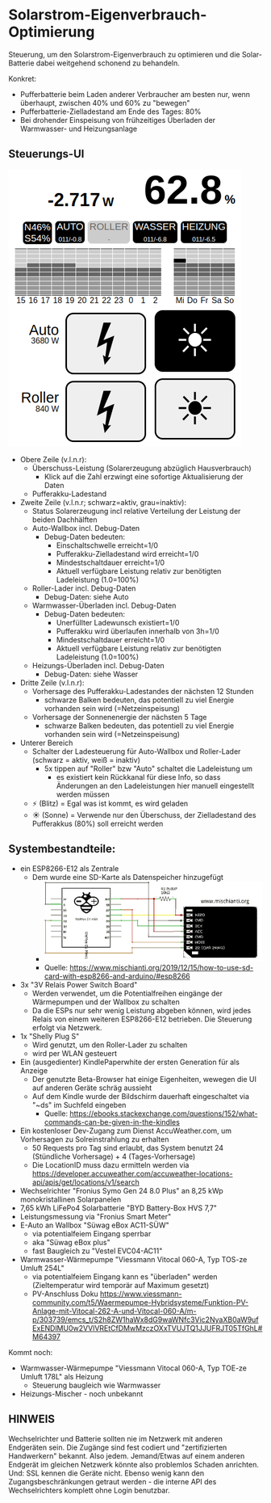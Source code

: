 # Solarstrom-Eigenverbrauch-Optimierung

Steuerung, um den Solarstrom-Eigenverbrauch zu optimieren und die Solar-Batterie dabei
weitgehend schonend zu behandeln.

Konkret:
- Pufferbatterie beim Laden anderer Verbraucher am besten nur, wenn überhaupt, zwischen 40% und 60% zu "bewegen"
- Pufferbatterie-Zielladestand am Ende des Tages: 80%
- Bei drohender Einspeisung von frühzeitiges Überladen der Warmwasser- und Heizungsanlage

## Steuerungs-UI

![Screenshot der UI](ui-screenshot.png)

- Obere Zeile (v.l.n.r):
  - Überschuss-Leistung (Solarerzeugung abzüglich Hausverbrauch)
    - Klick auf die Zahl erzwingt eine sofortige Aktualisierung der Daten
  - Pufferakku-Ladestand
- Zweite Zeile (v.l.n.r; schwarz=aktiv, grau=inaktiv):
  - Status Solarerzeugung incl relative Verteilung der Leistung der beiden Dachhälften
  - Auto-Wallbox incl. Debug-Daten
    - Debug-Daten bedeuten:
      - Einschaltschwelle erreicht=1/0
      - Pufferakku-Zielladestand wird erreicht=1/0
      - Mindestschaltdauer erreicht=1/0
      - Aktuell verfügbare Leistung relativ zur benötigten Ladeleistung (1.0=100%) 
  - Roller-Lader incl. Debug-Daten
    - Debug-Daten: siehe Auto
  - Warmwasser-Überladen incl. Debug-Daten
    - Debug-Daten bedeuten:
      - Unerfüllter Ladewunsch existiert=1/0
      - Pufferakku wird überlaufen innerhalb von 3h=1/0
      - Mindestschaltdauer erreicht=1/0
      - Aktuell verfügbare Leistung relativ zur benötigten Ladeleistung (1.0=100%) 
  - Heizungs-Überladen incl. Debug-Daten
    - Debug-Daten: siehe Wasser
- Dritte Zeile (v.l.n.r):
  - Vorhersage des Pufferakku-Ladestandes der nächsten 12 Stunden
    - schwarze Balken bedeuten, das potentiell zu viel Energie vorhanden sein wird (=Netzeinspeisung)
  - Vorhersage der Sonnenenergie der nächsten 5 Tage
    - schwarze Balken bedeuten, das potentiell zu viel Energie vorhanden sein wird (=Netzeinspeisung)
- Unterer Bereich
  - Schalter der Ladesteuerung für Auto-Wallbox und Roller-Lader (schwarz = aktiv, weiß = inaktiv)
    - 5x tippen auf "Roller" bzw "Auto" schaltet die Ladeleistung um
      - es existiert kein Rückkanal für diese Info, so dass Änderungen an den Ladeleistungen hier manuell eingestellt werden müssen
  - &#9889; (Blitz) = Egal was ist kommt, es wird geladen
  - &#9728; (Sonne) = Verwende nur den Überschuss, der Zielladestand des Pufferakkus (80%) soll erreicht werden

## Systembestandteile:
- ein ESP8266-E12 als Zentrale
  - Dem wurde eine SD-Karte als Datenspeicher hinzugefügt 
    - ![Schaltplan zum Anschluss der SD-Karte an den ESP8266-12E](sd-card-anschlussplan.png)
    - Quelle: <https://www.mischianti.org/2019/12/15/how-to-use-sd-card-with-esp8266-and-arduino/#esp8266>
- 3x "3V Relais Power Switch Board"
  - Werden verwendet, um die Potentialfreihen eingänge der Wärmepumpen und der Wallbox zu schalten
  - Da die ESPs nur sehr wenig Leistung abgeben können, wird jedes Relais von einem weiteren ESP8266-E12 betrieben. Die Steuerung erfolgt via Netzwerk.
- 1x "Shelly Plug S"
  - Wird genutzt, um den Roller-Lader zu schalten
  - wird per WLAN gesteuert
- Ein (ausgedienter) KindlePaperwhite der ersten Generation für als Anzeige
  - Der genutzte Beta-Browser hat einige Eigenheiten, wewegen die UI auf anderen Geräte schräg aussieht
  - Auf dem Kindle wurde der Bildschirm dauerhaft eingeschaltet via "~ds" im Suchfeld eingeben
    - Quelle: <https://ebooks.stackexchange.com/questions/152/what-commands-can-be-given-in-the-kindles>
- Ein kostenloser Dev-Zugang zum Dienst AccuWeather.com, um Vorhersagen zu Solreinstrahlung zu erhalten
  - 50 Requests pro Tag sind erlaubt, das System benutzt 24 (Stündliche Vorhersage) + 4 (Tages-Vorhersage)
  - Die LocationID muss dazu ermitteln werden via <https://developer.accuweather.com/accuweather-locations-api/apis/get/locations/v1/search>
- Wechselrichter "Fronius Symo Gen 24 8.0 Plus" an 8,25 kWp monokristallinen Solarpanelen
- 7,65 kWh LiFePo4 Solarbatterie "BYD Battery-Box HVS 7,7" 
- Leistungsmessung via "Fronius Smart Meter"
- E-Auto an Wallbox "Süwag eBox AC11-SÜW"
  - via potentialfeiem Eingang sperrbar 
  - aka "Süwag eBox plus"
  - fast Baugleich zu "Vestel EVC04-AC11"
- Warmwasser-Wärmepumpe "Viessmann Vitocal 060-A, Typ TOS-ze Umluft 254L"
  - via potentialfeiem Eingang kann es "überladen" werden (Zieltemperatur wird temporär auf Maximum gesetzt)
  - PV-Anschluss Doku <https://www.viessmann-community.com/t5/Waermepumpe-Hybridsysteme/Funktion-PV-Anlage-mit-Vitocal-262-A-und-Vitocal-060-A/m-p/303739/emcs_t/S2h8ZW1haWx8dG9waWNfc3Vic2NyaXB0aW9ufExENDlMU0w2VVlVREtCfDMwMzczOXxTVUJTQ1JJUFRJT05TfGhL#M64397>

Kommt noch:
- Warmwasser-Wärmepumpe "Viessmann Vitocal 060-A, Typ TOE-ze Umluft 178L" als Heizung
  - Steuerung baugleich wie Warmwasser
- Heizungs-Mischer - noch unbekannt

## HINWEIS
Wechselrichter und Batterie sollten nie im Netzwerk mit anderen Endgeräten sein. Die Zugänge
sind fest codiert und "zertifizierten Handwerkern" bekannt. Also jedem. Jemand/Etwas auf einem
anderen Endgerät im gleichen Netzwerk könnte also problemlos Schaden anrichten. Und: SSL kennen
die Geräte nicht. Ebenso wenig kann den Zugangsbeschränkungen getraut werden - die interne API des
Wechselrichters komplett ohne Login benutzbar.
